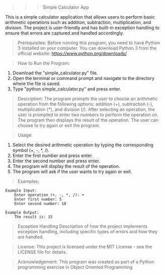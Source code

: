 >>> Simple Calculator App

This is a simple calculator application that allows users to perform basic arithmetic operations such as addition, subtraction, multiplication, and division. The project is user-friendly and has built-in exception handling to ensure that errors are captured and handled accordingly.

> Prerequisites:
Before running this program, you need to have Python 3 installed on your computer. You can download Python 3 from the official website: https://www.python.org/downloads/

> How to Run the Program:
1. Download the "simple_calculator.py" file.
2. Open the terminal or command prompt and navigate to the directory where the file is saved.
3. Type "python simple_calculator.py" and press enter.

> Description:
The program prompts the user to choose an arithmetic operation from the following options: addition (+), subtraction (-), multiplication (*), and division (/). After selecting an operation, the user is prompted to enter two numbers to perform the operation on. The program then displays the result of the operation. The user can choose to try again or exit the program.

> Usage:
1. Select the desired arithmetic operation by typing the corresponding symbol (+, -, *, /).
2. Enter the first number and press enter.
3. Enter the second number and press enter.
4. The program will display the result of the operation.
5. The program will ask if the user wants to try again or exit.

> Examples:

    Example Input:
        Enter operation (+, -, *, /): +
        Enter first number: 5
        Enter second number: 10

    Example Output:
        The result is: 15

> Exception Handling
Description of how the project implements exception handling, including specific types of errors and how they are handled.

> License:
This project is licensed under the MIT License - see the LICENSE file for details.

> Acknowledgement:
This program was created as part of a Python programming exercise in Object Oriented Programming
